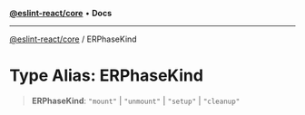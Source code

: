 [**@eslint-react/core**](../README.md) • **Docs**

***

[@eslint-react/core](../README.md) / ERPhaseKind

# Type Alias: ERPhaseKind

> **ERPhaseKind**: `"mount"` \| `"unmount"` \| `"setup"` \| `"cleanup"`
